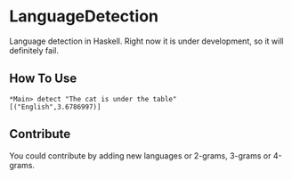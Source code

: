 LanguageDetection
====================

Language detection in Haskell. Right now it is under development, so it will definitely fail.


How To Use
----------

    *Main> detect "The cat is under the table"
    [("English",3.6786997)]


Contribute
----------
You could contribute by adding new languages or 2-grams, 3-grams or 4-grams.
